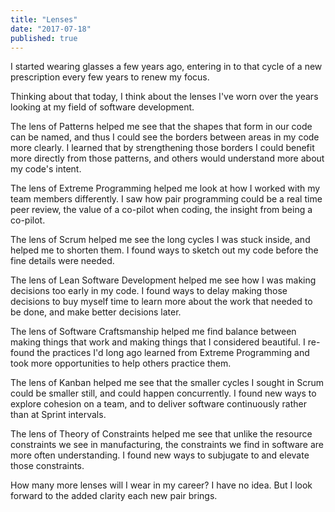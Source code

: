```yaml
---
title: "Lenses"
date: "2017-07-18"
published: true
---
```


I started wearing glasses a few years ago, entering in to that cycle of a new prescription every few years to renew my focus.

Thinking about that today, I think about the lenses I've worn over the years looking at my field of software development.

The lens of Patterns helped me see that the shapes that form in our code can be named, and thus I could see the borders between areas in my code more clearly. I learned that by strengthening those borders I could benefit more directly from those patterns, and others would understand more about my code's intent.

The lens of Extreme Programming helped me look at how I worked with my team members differently. I saw how pair programming could be a real time peer review, the value of a co-pilot when coding, the insight from being a co-pilot.

The lens of Scrum helped me see the long cycles I was stuck inside, and helped me to shorten them. I found ways to sketch out my code before the fine details were needed.

The lens of Lean Software Development helped me see how I was making decisions too early in my code. I found ways to delay making those decisions to buy myself time to learn more about the work that needed to be done, and make better decisions later.

The lens of Software Craftsmanship helped me find balance between making things that work and making things that I considered beautiful. I re-found the practices I'd long ago learned from Extreme Programming and took more opportunities to help others practice them.

The lens of Kanban helped me see that the smaller cycles I sought in Scrum could be smaller still, and could happen concurrently. I found new ways to explore cohesion on a team, and to deliver software continuously rather than at Sprint intervals.

The lens of Theory of Constraints helped me see that unlike the resource constraints we see in manufacturing, the constraints we find in software are more often understanding. I found new ways to subjugate to and elevate those constraints.

How many more lenses will I wear in my career? I have no idea. But I look forward to the added clarity each new pair brings.
